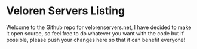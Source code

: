 # Veloren Servers Listing
Welcome to the Github repo for velorenservers.net, I have decided to make it open source, so feel free to do whatever you want with the code but if possible, please push your changes here so that it can benefit everyone!
